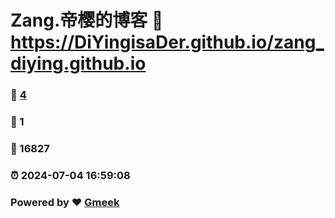 # Zang.帝樱的博客 :link: https://DiYingisaDer.github.io/zang_diying.github.io 
### :page_facing_up: [4](https://DiYingisaDer.github.io/zang_diying.github.io/tag.html) 
### :speech_balloon: 1 
### :hibiscus: 16827 
### :alarm_clock: 2024-07-04 16:59:08 
### Powered by :heart: [Gmeek](https://github.com/Meekdai/Gmeek)
